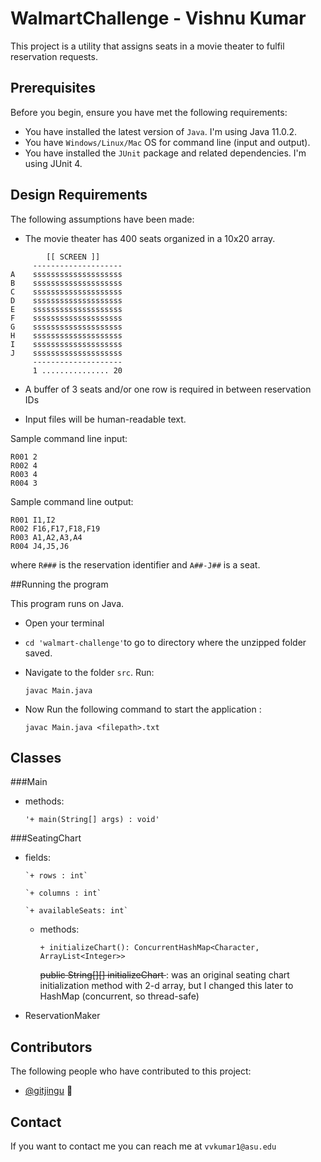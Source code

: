 # WalmartChallenge - Vishnu Kumar

This project is a utility that assigns seats in a movie theater to fulfil reservation requests.
## Prerequisites

Before you begin, ensure you have met the following requirements:
* You have installed the latest version of `Java`. I'm using Java 11.0.2.
* You have `Windows/Linux/Mac` OS for command line (input and output).
* You have installed the `JUnit` package and related dependencies. I'm using JUnit 4. 

## Design Requirements

The following assumptions have been made:

* The movie theater has 400 seats organized in a 10x20 array.
````
        [[ SCREEN ]]
     --------------------
A    ssssssssssssssssssss 
B    ssssssssssssssssssss 
C    ssssssssssssssssssss 
D    ssssssssssssssssssss 
E    ssssssssssssssssssss 
F    ssssssssssssssssssss 
G    ssssssssssssssssssss 
H    ssssssssssssssssssss 
I    ssssssssssssssssssss 
J    ssssssssssssssssssss 
     --------------------
     1 ............... 20
````
* A buffer of 3 seats and/or one row is required in between reservation IDs
 
* Input files will be human-readable text. 

Sample command line input:
```
R001 2 
R002 4 
R003 4 
R004 3
```

Sample command line output:
```
R001 I1,I2
R002 F16,F17,F18,F19 
R003 A1,A2,A3,A4 
R004 J4,J5,J6
```

where `R###` is the reservation identifier and `A##-J##` is a seat.

##Running the program

 This program runs on Java. 
* Open your terminal
* `cd 'walmart-challenge'`to go to  directory where the unzipped folder saved. 

* Navigate to the folder `src`.
Run:
  ```
  javac Main.java
   ```

 * Now Run the following command to start the application
 :
   ```
   javac Main.java <filepath>.txt
    ```
## Classes


###Main
  * methods:
    
        '+ main(String[] args) : void'
        
###SeatingChart
  * fields:
    
        `+ rows : int`
        
        `+ columns : int`
        
        `+ availableSeats: int`
    * methods:
    
       `+ initializeChart(): ConcurrentHashMap<Character, ArrayList<Integer>>`
        
        <strike> public String[][] initializeChart </strike> : was an original seating chart initialization method with 2-d array, 
        but I changed this later to HashMap (concurrent, so thread-safe)
        
* ReservationMaker 

## Contributors
The following people who have contributed to this project:

* [@gitjingu](https://github.com/gitjingu) 📖

## Contact

If you want to contact me you can reach me at `vvkumar1@asu.edu`